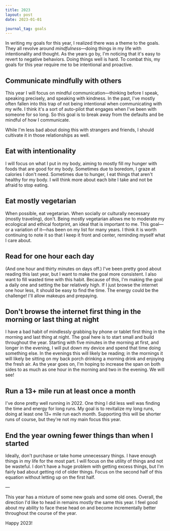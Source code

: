 ```yaml
---
title: 2023
layout: post
date: 2023-01-01

journal_tag: goals
---
```


In writing my goals for this year, I realized there was a theme to the goals. They all revolve around _mindfulness_—doing things in my life with intentionality and thought. As the years go by, I'm noticing that it's easy to revert to negative behaviors. Doing things well is hard. To combat this, my goals for this year require me to be intentional and proactive.

## Communicate mindfully with others

This year I will focus on mindful communication—thinking before I speak, speaking precisely, and speaking with kindness. In the past, I've mostly often fallen into this trap of not being intentional when communicating with my wife. I think it's a sort of auto-pilot that engages when I've been with someone for so long. So this goal is to break away from the defaults and be mindful of how I communicate. 

While I'm less bad about doing this with strangers and friends, I should cultivate it in those relationships as well.

## Eat with intentionality

I will focus on what I put in my body, aiming to mostly fill my hunger with foods that are good for my body. Sometimes due to boredom, I graze at calories I don't need. Sometimes due to hunger, I eat things that aren't healthy for my body. I will think more about each bite I take and not be afraid to stop eating.

## Eat mostly vegetarian

When possible, eat vegetarian. When socially or culturally necessary (mostly traveling), don't. Being mostly vegetarian allows me to moderate my ecological and ethical footprint, an ideal that is important to me. This goal—or a variation of it—has been on my list for many years. I think it is worth continuing to note it so that I keep it front and center, reminding myself what I care about.

## Read for one hour each day

(And one hour and thirty minutes on days off.) I've been pretty good about reading this last year, but I want to make the goal more consistent. I also want to fill wasted time with this habit. Because of this, I'm making the goal a daily one and setting the bar relatively high. If I just browse the internet one hour less, it should be easy to find the time. The energy could be the challenge! I'll allow makeups and prepaying.

## Don't browse the internet first thing in the morning or last thing at night

I have a bad habit of mindlessly grabbing by phone or tablet first thing in the morning and last thing at night. The goal here is to start small and build throughout the year. Starting with five minutes in the morning at first, and longer in the evening, I will put down my device and spend that time doing something else. In the evenings this will likely be reading; in the mornings it will likely be sitting on my back porch drinking a morning drink and enjoying the fresh air. As the year goes on, I'm hoping to increase the span on both sides to as much as one hour in the morning and two in the evening. We will see!

## Run a 13+ mile run at least once a month

I've done pretty well running in 2022. One thing I did less well was finding the time and energy for long runs. My goal is to revitalize my long runs, doing at least one 13+ mile run each month. Supporting this will be shorter runs of course, but they're not my main focus this year.

## End the year owning fewer things than when I started

Ideally, don't purchase or take home unnecessary things. I have enough things in my life for the most part. I will focus on the utility of things and not be wasteful. I don't have a huge problem with getting excess things, but I'm fairly bad about getting rid of older things. Focus on the second half of this equation without letting up on the first half.

—

This year has a mixture of some new goals and some old ones. Overall, the direction I'd like to head in remains mostly the same this year. I feel good about my ability to face these head on and become incrementally better throughout the course of the year.

Happy 2023!